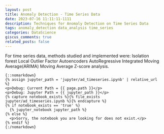 ```yaml
---
layout: post
title: Anomaly Detection - Time Series Data
date: 2023-07-16 11:11:11-1111
description: Techniques for Anomaly Detection on Time Series Data
tags: anomaly_detection data_analysis time_series
categories: DataScience
giscus_comments: true
related_posts: false
---
```


For time series data, methods studied and implemented were:
Isolation forest
Local Outlier Factor
Autoencoders
AutoRegressive Integrated Moving Average(ARIMA)
Moving Average
Z-score analysis.

```liquid
{::nomarkdown}
{% assign jupyter_path = 'jupyter/ad_timeseries.ipynb' | relative_url %}
<p>Debug: Current Path = {{ page.path }}</p>
<p>Debug: Jupyter Path = {{ jupyter_path }}</p>
{% capture notebook_exists %}{% file_exists jupyter/ad_timeseries.ipynb %}{% endcapture %}
{% if notebook_exists == 'true' %}
  {% jupyter_notebook jupyter_path %}
{% else %}
  <p>Sorry, the notebook you are looking for does not exist.</p>
{% endif %}
{:/nomarkdown}
```
